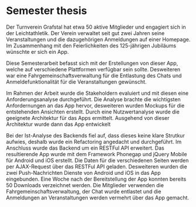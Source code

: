 Semester thesis
========

Der Turnverein Grafstal hat etwa 50 aktive Mitglieder und engagiert sich in der Leichtathletik. Der Verein verwaltet seit gut zwei Jahren seine Veranstaltungen und die dazugehörigen Anmeldungen auf einer Homepage. Im Zusammenhang mit den Feierlichkeiten des 125-jährigen Jubiläums wünschte er sich ein App.

Diese Semesterarbeit befasst sich mit der Erstellungen von dieser App, welche auf verschiedene Plattformen verfügbar sein sollte. Desweiteren war eine Fahrgemeinschaftsverwaltung für die Entlastung des Chats und Anmeldefunktionalität für die Veranstaltungen gewünscht.

Im Rahmen der Arbeit wurde die Stakeholdern evaluiert und mit diesen eine Anforderungsanalyse durchgeführt. Die Analyse brachte die wichtigsten Anfordernungen an das App hervor, desweiteren wurden Mockups für die entstehenden Ansichten erstellt. Durch eine Nutzwertanalyse wurde die geeignete Architektur für das Apps ermittelt. Ausgehend von dieser Architektur wurde dann das App entwickelt

Bei der Ist-Analyse des Backends fiel auf, dass dieses keine klare Strutkur aufwies, deshalb wurde ein Refactoring angedacht und durchgeführt. Im Anschluss wurde das Backend um ein RESTFul API erweitert. Das resultierende App wurde mit dem Framework Phonegap und jQuery Mobile für Android und iOS erstellt. Die Daten für die verschiedenen Seiten werden per AJAX-Request über das RESTFul API geladen. Desweiteren wurden die zwei Push-Nachrichten Dienste von Android und iOS in das App eingebunden. Eine Woche nach der Bereitstellung der App konnten bereits 50 Downloads verzeichnet werden. Die Mitglieder verwenden die Fahrgemeinschaftsverwaltung, der Chat wurde entlastet und die Anmeldungen an Veranstaltungen werden vermehrt über das App gemacht.

